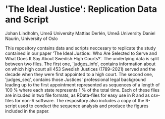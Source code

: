 # 'The Ideal Justice': Replication Data and Script

Johan Lindholm, Umeå University
Mattias Derlén, Umeå University
Daniel Naurin, University of Oslo


This repository contains data and scripts neccesary to replicate the study contained in our paper 'The Ideal Justice:: Who Are Selected to Serve and What Does It Say About Swedish High Courts?'. The underlying data is split between two files. The first one, 'judges_info', contains information about on which high court all 453 Swedish Justices (1789–2021) served and the decade when they were first appointed to a high court. The second one, 'judges_seq', contains those Justices' professional legal background leading up to the first appointment represented as sequences of a length of 100 % where each state represents 1 % of the total time. Each of these files are inlcuded in two file formats, as RData-files for easy use in R and as csv-files for non-R software. The respository also includes a copy of the R-script used to conduct the sequence analysis and produce the figures included in the paper. 
